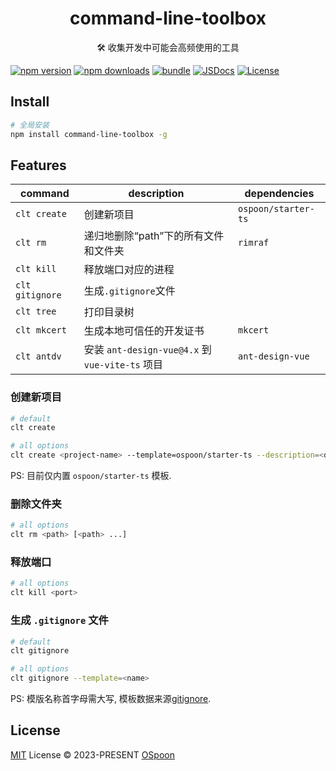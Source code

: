 <h1 align="center">command-line-toolbox</h1>

<p align="center">🛠 收集开发中可能会高频使用的工具</p>

[![npm version][npm-version-src]][npm-version-href]
[![npm downloads][npm-downloads-src]][npm-downloads-href]
[![bundle][bundle-src]][bundle-href]
[![JSDocs][jsdocs-src]][jsdocs-href]
[![License][license-src]][license-href]

## Install

```bash
# 全局安装
npm install command-line-toolbox -g
```

## Features

| command | description | dependencies |
|-------|-------|-------|
| `clt create` | 创建新项目 | `ospoon/starter-ts` |
| `clt rm` | 递归地删除“path”下的所有文件和文件夹 | `rimraf` |
| `clt kill` | 释放端口对应的进程 |  |
| `clt gitignore` | 生成`.gitignore`文件 |  |
| `clt tree` | 打印目录树 |  |
| `clt mkcert` | 生成本地可信任的开发证书 | `mkcert` |
| `clt antdv` | 安装 `ant-design-vue@4.x` 到 `vue-vite-ts` 项目 | `ant-design-vue` |

### 创建新项目

```bash
# default
clt create

# all options
clt create <project-name> --template=ospoon/starter-ts --description=<description> --force
```

PS: 目前仅内置 `ospoon/starter-ts` 模板.

### 删除文件夹

```bash
# all options
clt rm <path> [<path> ...]
```

### 释放端口

```bash
# all options
clt kill <port>
```

### 生成 `.gitignore` 文件

```bash
# default
clt gitignore

# all options
clt gitignore --template=<name>
```

PS: 模版名称首字母需大写, 模板数据来源[gitignore](https://github.com/github/gitignore).

## License

[MIT](./LICENSE) License © 2023-PRESENT [OSpoon](https://github.com/ospoon)

<!-- Badges -->
[npm-version-src]: https://img.shields.io/npm/v/command-line-toolbox?style=flat&colorA=080f12&colorB=1fa669
[npm-version-href]: https://npmjs.com/package/command-line-toolbox
[npm-downloads-src]: https://img.shields.io/npm/dm/command-line-toolbox?style=flat&colorA=080f12&colorB=1fa669
[npm-downloads-href]: https://npmjs.com/package/command-line-toolbox
[bundle-src]: https://img.shields.io/bundlephobia/minzip/command-line-toolbox?style=flat&colorA=080f12&colorB=1fa669&label=minzip
[bundle-href]: https://bundlephobia.com/result?p=command-line-toolbox
[license-src]: https://img.shields.io/github/license/ospoon/command-line-toolbox.svg?style=flat&colorA=080f12&colorB=1fa669
[license-href]: https://github.com/ospoon/command-line-toolbox/blob/main/LICENSE
[jsdocs-src]: https://img.shields.io/badge/jsdocs-reference-080f12?style=flat&colorA=080f12&colorB=1fa669
[jsdocs-href]: https://www.jsdocs.io/package/command-line-toolbox
